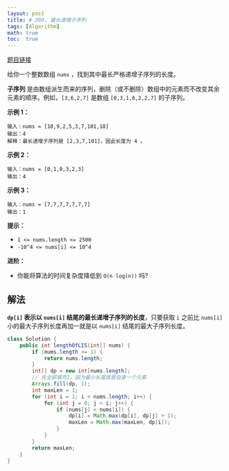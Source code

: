 ```yaml
---
layout: post
title: # 300. 最长递增子序列
tags: [Algorithm]
math: true
toc:  true
---
```


[题目链接](https://leetcode.cn/problems/longest-increasing-subsequence/)

给你一个整数数组 `nums` ，找到其中最长严格递增子序列的长度。

**子序列** 是由数组派生而来的序列，删除（或不删除）数组中的元素而不改变其余元素的顺序。例如，`[3,6,2,7]` 是数组 `[0,3,1,6,2,2,7]` 的子序列。

**示例 1：**

```
输入：nums = [10,9,2,5,3,7,101,18]
输出：4
解释：最长递增子序列是 [2,3,7,101]，因此长度为 4 。
```

**示例 2：**

```
输入：nums = [0,1,0,3,2,3]
输出：4
```

**示例 3：**

```
输入：nums = [7,7,7,7,7,7,7]
输出：1
```

**提示：**

- `1 <= nums.length <= 2500`
- `-10^4 <= nums[i] <= 10^4`

**进阶：**

- 你能将算法的时间复杂度降低到 `O(n log(n))` 吗?

## 解法

**`dp[i]` 表示以 `nums[i]` 结尾的最长递增子序列的长度**，只要获取 `i` 之前比 `nums[i]` 小的最大子序列长度再加一就是以 `nums[i]` 结尾的最大子序列长度。

```java
class Solution {
    public int lengthOfLIS(int[] nums) {
        if (nums.length <= 1) {
            return nums.length;
        }
        int[] dp = new int[nums.length];
        // 先全部填充1，因为最小长度就是自身一个元素
        Arrays.fill(dp, 1);
        int maxLen = 1;
        for (int i = 1; i < nums.length; i++) {
            for (int j = 0; j < i; j++) {
                if (nums[j] < nums[i]) {
                    dp[i] = Math.max(dp[i], dp[j] + 1);
                    maxLen = Math.max(maxLen, dp[i]);
                }
            }
        }
        return maxLen;
    }
}
```

